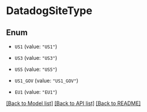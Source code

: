 # DatadogSiteType

## Enum

* `US1` (value: `"US1"`)

* `US3` (value: `"US3"`)

* `US5` (value: `"US5"`)

* `US1_GOV` (value: `"US1_GOV"`)

* `EU1` (value: `"EU1"`)


[[Back to Model list]](../README.md#documentation-for-models) [[Back to API list]](../README.md#documentation-for-api-endpoints) [[Back to README]](../README.md)


